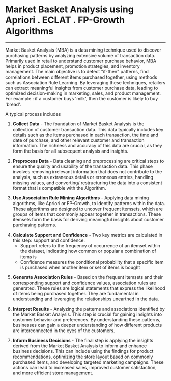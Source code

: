 # **Market Basket Analysis using<br>Apriori . ECLAT . FP-Growth Algorithms**
---

Market Basket Analysis (MBA) is a data mining technique used to discover purchasing patterns by analyzing extensive volume of transaction data. Primarily used in retail to understand customer purchase behavior, MBA helps in product placement, promotion strategies, and inventory management. The main objective is to detect "if-then" patterns, find correlations between different items purchased together, using methods such as Association Rule Learning. By leveraging these techniques, retailers can extract meaningful insights from customer purchase data, leading to optimized decision-making in marketing, sales, and product management. For example : if a customer buys 'milk', then the customer is likely to buy 'bread'.


A typical process includes

1. **Collect Data**  - The foundation of Market Basket Analysis is the collection of customer transaction data. This data typically includes key details such as the items purchased in each transaction, the time and date of purchase, and other relevant customer and transaction information. The richness and accuracy of this data are crucial, as they form the basis for all subsequent analysis and insights.<p>
2. **Preprocess Data** - Data cleaning and preprocessing are critical steps to ensure the quality and usability of the transaction data. This phase involves removing irrelevant information that does not contribute to the analysis, such as extraneous details or erroneous entries, handling missing values, and converting/ restructuring the data into a consistent format that is compatible with the Algorithm.<p>
3. **Use Association Rule Mining Algorithms** - Applying data mining algorithms, like Apriori or FP-Growth, to identify patterns within the data. These algorithms are designed to uncover frequent itemsets, which are groups of items that commonly appear together in transactions. These itemsets form the basis for deriving meaningful insights about customer purchasing patterns.<p>
4. **Calculate Support and Confidence** - Two key metrics are calculated in this step: support and confidence.
    - Support refers to the frequency of occurrence of an itemset within the dataset, indicating how common or popular a combination of items is
    - Confidence measures the conditional probability that a specific item is purchased when another item or set of items is bought<p>
5. **Generate Association Rules** - Based on the frequent itemsets and their corresponding support and confidence values, association rules are generated. These rules are logical statements that express the likelihood of items being purchased together. They are fundamental in understanding and leveraging the relationships unearthed in the data.<p>
6. **Interpret Results** - Analyzing the patterns and associations identified by the Market Basket Analysis. This step is crucial for gaining insights into customer behavior and preferences. By understanding these patterns, businesses can gain a deeper understanding of how different products are interconnected in the eyes of the customers.<p>
7. **Inform Business Decisions** - The final step is applying the insights derived from the Market Basket Analysis to inform and enhance business decisions. This can include using the findings for product recommendations, optimizing the store layout based on commonly purchased items, and developing targeted marketing campaigns. These actions can lead to increased sales, improved customer satisfaction, and more efficient store management.<p>
